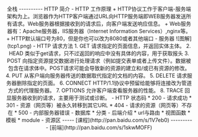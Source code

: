 <center>全栈
----------
HTTP 简介
- HTTP 工作原理
 +  HTTP协议工作于客户端-服务端架构为上。浏览器作为HTTP客户端通过URL向HTTP服务端即WEB服务器发送所有请求。Web服务器根据接收到的请求后，向客户端发送响应信息。
 + Web服务器有：Apache服务器，IIS服务器（Internet Information Services）,nginx等。
 + HTTP默认端口号为80，但是你也可以改为8080或者其他端口
- 服务器
![图解](tcp1.png)
- HTTP 请求方法
 1. GET	请求指定的页面信息，并返回实体主体。
 2. HEAD  类似于get请求，只不过返回的响应中没有具体的内容，用于获取报头
 3. POST 向指定资源提交数据进行处理请求（例如提交表单或者上传文件）。数据被包含在请求体中。POST请求可能会导致新的资源的建立和/或已有资源的修改。
 4. PUT	从客户端向服务器传送的数据取代指定的文档的内容。
 5. DELETE	请求服务器删除指定的页面。
 6. CONNECT	HTTP/1.1协议中预留给能够将连接改为管道方式的代理服务器。
 7. OPTIONS	允许客户端查看服务器的性能。
 8. TRACE	回显服务器收到的请求，主要用于测试或诊断。
- HTTP 状态码
 * 200 - 请求成功
 * 301 - 资源（网页等）被永久转移到其它URL
 * 404 - 请求的资源（网页等）不存在
 * 500 - 内部服务器错误
- 数据库
 * 分类
- 后端介绍
 * url与路由
 * 视图函数
 * 模板
 * module
- 资源区
-----
[课程](http://pan.baidu.com/s/1V7eb0)
----------
[前端](http://pan.baidu.com/s/1skwMOFF)
